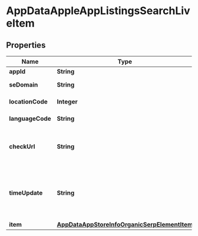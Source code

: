 

# AppDataAppleAppListingsSearchLiveItem


## Properties

| Name | Type | Description | Notes |
|------------ | ------------- | ------------- | -------------|
|**appId** | **String** | ID of the returned app |  [optional] |
|**seDomain** | **String** | search engine domain in a POST array |  [optional] |
|**locationCode** | **Integer** | location code in a POST array |  [optional] |
|**languageCode** | **String** | language code in a POST array |  [optional] |
|**checkUrl** | **String** | direct URL to search engine results you can use it to make sure that we provided accurate results |  [optional] |
|**timeUpdate** | **String** | date and time when SERP data was last updated in the ISO 8601 format: “YYYY-MM-DDThh:mm:ss.sssssssZ” example: 2023-05-23 10:16:19 +00:00 |  [optional] |
|**item** | [**AppDataAppStoreInfoOrganicSerpElementItem**](AppDataAppStoreInfoOrganicSerpElementItem.md) |  |  [optional] |



